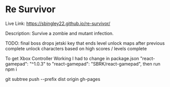 # Re Survivor

Live Link: https://sbingley22.github.io/re-survivor/

Description:
Survive a zombie and mutant infection.

TODO:
final boss drops jetski key that ends level
unlock maps after previous complete
unlock characters based on high scores / levels complete


To get Xbox Controller Working I had to change in package.json
"react-gamepad": "^1.0.3" to "react-gamepad": "SBRK/react-gamepad",
then run npm i

git subtree push --prefix dist origin gh-pages